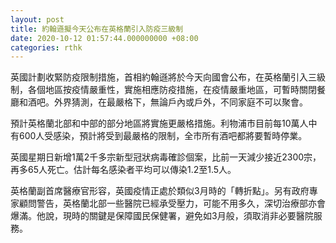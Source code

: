 ```yaml
---
layout: post
title: 約翰遜擬今天公布在英格蘭引入防疫三級制
date: 2020-10-12 01:57:44.000000000 +08:00
categories: rthk
---
```


英國計劃收緊防疫限制措施，首相約翰遜將於今天向國會公布，在英格蘭引入三級制，各個地區按疫情嚴重性，實施相應防疫措施，在疫情嚴重地區，可暫時關閉餐廳和酒吧。外界猜測，在最嚴格下，無論戶內或戶外，不同家庭不可以聚會。

預計英格蘭北部和中部的部分地區將實施更嚴格措施。利物浦市目前每10萬人中有600人受感染，預計將受到最嚴格的限制，全市所有酒吧都將要暫時停業。

英國星期日新增1萬2千多宗新型冠狀病毒確診個案，比前一天減少接近2300宗，再多65人死亡。估計每名感染者平均可以傳染1.2至1.5人。

英格蘭副首席醫療官形容，英國疫情正處於類似3月時的「轉折點」。另有政府專家顧問警告，英格蘭北部一些醫院已經承受壓力，可能不用多久，深切治療部亦會爆滿。他說，現時的關鍵是保障國民保健署，避免如3月般，須取消非必要醫院服務。
